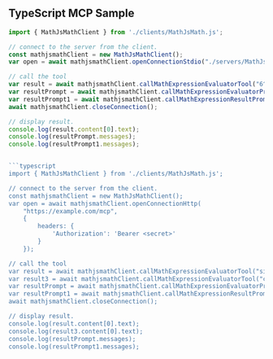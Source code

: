 ## TypeScript MCP Sample

```typescript
import { MathJsMathClient } from './clients/MathJsMath.js';

// connect to the server from the client.
const mathjsmathClient = new MathJsMathClient();
var open = await mathjsmathClient.openConnectionStdio("./servers/MathJsMath.js");

// call the tool
var result = await mathjsmathClient.callMathExpressionEvaluatorTool("6^4");
var resultPrompt = await mathjsmathClient.callMathExpressionEvaluatorPrompt("6^4");
var resultPrompt1 = await mathjsmathClient.callMathExpressionResultPrompt("6565");
await mathjsmathClient.closeConnection();

// display result.
console.log(result.content[0].text);
console.log(resultPrompt.messages);
console.log(resultPrompt1.messages);


```typescript
import { MathJsMathClient } from './clients/MathJsMath.js';

// connect to the server from the client.
const mathjsmathClient = new MathJsMathClient();
var open = await mathjsmathClient.openConnectionHttp(
    "https://example.com/mcp",
    {
        headers: {
            'Authorization': 'Bearer <secret>'
        }
    });

// call the tool
var result = await mathjsmathClient.callMathExpressionEvaluatorTool("sin(pi/2)");
var result3 = await mathjsmathClient.callMathExpressionEvaluatorTool("cos(pi)");
var resultPrompt = await mathjsmathClient.callMathExpressionEvaluatorPrompt("6^4");
var resultPrompt1 = await mathjsmathClient.callMathExpressionResultPrompt("6565");
await mathjsmathClient.closeConnection();

// display result.
console.log(result.content[0].text);
console.log(result3.content[0].text);
console.log(resultPrompt.messages);
console.log(resultPrompt1.messages);
